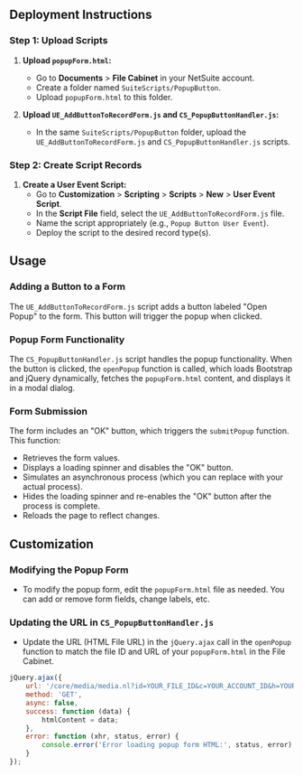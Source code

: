 
## Deployment Instructions

### Step 1: Upload Scripts

1. **Upload `popupForm.html`:**
    - Go to **Documents** > **File Cabinet** in your NetSuite account.
    - Create a folder named `SuiteScripts/PopupButton`.
    - Upload `popupForm.html` to this folder.

2. **Upload `UE_AddButtonToRecordForm.js` and `CS_PopupButtonHandler.js`:**
    - In the same `SuiteScripts/PopupButton` folder, upload the `UE_AddButtonToRecordForm.js` and `CS_PopupButtonHandler.js` scripts.

### Step 2: Create Script Records

1. **Create a User Event Script:**
    - Go to **Customization** > **Scripting** > **Scripts** > **New** > **User Event Script**.
    - In the **Script File** field, select the `UE_AddButtonToRecordForm.js` file.
    - Name the script appropriately (e.g., `Popup Button User Event`).
    - Deploy the script to the desired record type(s).

## Usage

### Adding a Button to a Form

The `UE_AddButtonToRecordForm.js` script adds a button labeled "Open Popup" to the form. This button will trigger the popup when clicked.

### Popup Form Functionality

The `CS_PopupButtonHandler.js` script handles the popup functionality. When the button is clicked, the `openPopup` function is called, which loads Bootstrap and jQuery dynamically, fetches the `popupForm.html` content, and displays it in a modal dialog.

### Form Submission

The form includes an "OK" button, which triggers the `submitPopup` function. This function:
- Retrieves the form values.
- Displays a loading spinner and disables the "OK" button.
- Simulates an asynchronous process (which you can replace with your actual process).
- Hides the loading spinner and re-enables the "OK" button after the process is complete.
- Reloads the page to reflect changes.

## Customization

### Modifying the Popup Form

- To modify the popup form, edit the `popupForm.html` file as needed. You can add or remove form fields, change labels, etc.

### Updating the URL in `CS_PopupButtonHandler.js`

- Update the URL (HTML File URL) in the `jQuery.ajax` call in the `openPopup` function to match the file ID and URL of your `popupForm.html` in the File Cabinet.

```javascript
jQuery.ajax({
    url: '/core/media/media.nl?id=YOUR_FILE_ID&c=YOUR_ACCOUNT_ID&h=YOUR_HASH&_xt=.html',
    method: 'GET',
    async: false,
    success: function (data) {
        htmlContent = data;
    },
    error: function (xhr, status, error) {
        console.error('Error loading popup form HTML:', status, error);
    }
});
